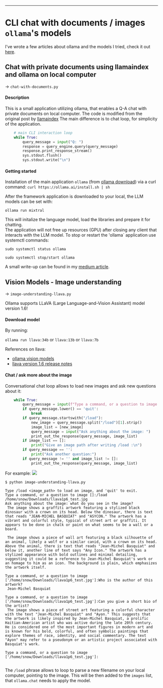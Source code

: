 ---
# CLI chat with documents / images `ollama`'s models

I've wrote a few articles about ollama and the models I tried, check it out [here](https://medium.com/@balazskocsis/list/ollama-run-llms-localy-f9f124256761).

## Chat with private documents using llamaindex and ollama on local computer 

-> `chat-with-documents.py`

#### Description 
This is a small application utilizing ollama, that enables a Q-A chat with private documents on local computer. The code is 
modified from the original post by [llamaindex](https://blog.llamaindex.ai/running-mixtral-8x7-locally-with-llamaindex-e6cebeabe0ab) 
The main difference is to chat loop, for simplicity of the application.

```python
    # main CLI interaction loop
    while True:
        query_message = input("Q: ")
        response = query_engine.query(query_message)
        response.print_response_stream()
        sys.stdout.flush()
        sys.stdout.write("\n")
```

#### Getting started

Installation of the main application `ollama` (from [ollama download](https://ollama.ai/download)) via a curl command: 
`curl https://ollama.ai/install.sh | sh`

After the framework application is downloaded to your local, the LLM models can be set with:

`ollama run mixtral` 

This will initalize the language model, load the libraries and prepare it for chatting.  
The application will not free up resources (GPU) after closing any client that interacts with the LLM model. To stop or restart the 'ollama` application 
use systemctl commands:  

`sudo systemctl status ollama`

`sudo systemctl stop/start ollama`


A small write-up can be found in my [medium article](https://medium.com/@balazskocsis/chatting-with-your-documents-in-the-cli-with-ollama-and-llamaindex-13481903f7ef).


## Vision Models - Image understanding

-> `image-understanding-llava.py`

Ollama supports LLaVA (Large Language-and-Vision Assistant) model version 1.6! 

#### Download model

By running: 

`ollama run llava:34b` or `llava:13b` or `llava:7b`

References on llava: 
- [ollama vision models](https://ollama.ai/blog/vision-models)
- [llava version 1.6 release notes](https://llava-vl.github.io/blog/2024-01-30-llava-1-6/)

#### Chat / ask more about the image

Conversational chat loop allows to load new images and ask new questions about it:

```python 
    while True:
        query_message = input(f"Type a command, or a question to image {image_list}:")
        if query_message.lower() == 'quit':
            break
        if query_message.startswith("/load"):
            new_image = query_message.split("/load")[1].strip()
            image_list = [new_image]
            query_message = input("Ask anything about the image: ")
            print_out_the_response(query_message, image_list)
        if image_list == []:
            print("Give an image path after writing /load :\n")
        if query_message == '':
            print("Ask another question:")
        if query_message != '' and image_list != []:
            print_out_the_response(query_message, image_list)
```

For example: 
![](https://ollama.ai/public/blog/jmb.jpg)

```
$ python image-understanding-llava.py

Type /load <image_path> to load an image, and 'quit' to exit.
Type a command, or a question to image []:/load /home/snow/Downloads/llava1p6_test.jpg
Ask anything about the image: what do you see in the image?
 The image shows a graffiti artwork featuring a stylized black dinosaur with a crown on its head. Below the dinosaur, there is text that reads "JEAN-MICHEL BASQUIAT" and "ASYCON." The artwork has a vibrant and colorful style, typical of street art or graffiti. It appears to be done in chalk or paint on what seems to be a wall or a board. 

 The image shows a piece of wall art featuring a black silhouette of an animal, likely a wolf or a similar canid, with a crown on its head. Above the animal, there is text that reads "Jean-Michel Basquiat" and below it, another line of text says "Any Icon." The artwork has a stylized appearance with bold outlines and minimal detailing, suggesting it could be a reference to Jean-Michel Basquiat's work or an homage to him as an icon. The background is plain, which emphasizes the artwork itself. 

Type a command, or a question to image ['/home/snow/Downloads/llava1p6_test.jpg']:Who is the author of this artwork?
 Jean-Michel Basquiat 

Type a command, or a question to image ['/home/snow/Downloads/llava1p6_test.jpg']:Can you give a short bio of the artist?
 The image shows a piece of street art featuring a colorful character with the text "Jean-Michel Basquiat" and "Ayon." This suggests that the artwork is likely inspired by Jean-Michel Basquiat, a prolific Haitian-American artist who was active during the late 20th century. He is considered one of the most important figures in modern art and is known for his bold, colorful, and often symbolic paintings that explore themes of race, identity, and social commentary. The text "Ayon" may refer to a pseudonym or an artistic project associated with Basquiat's work. 

Type a command, or a question to image ['/home/snow/Downloads/llava1p6_test.jpg']:


```

The `/load` phrase allows to loop to parse a new filename on your local computer, pointing to the image. This will be then 
added to the `images` list, that `ollama.chat` needs to apply the model.

